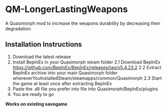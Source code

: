 # QM-LongerLastingWeapons
A Quasimorph mod to increase the weapons durability by decreasing their degradation.

## Installation Instructions
1. Download the latest release
2. Install BepInEx in your Quasimorph steam folder 
	2.1 Download BepInEx https://github.com/BepInEx/BepInEx/releases/tag/v5.4.23.2
	2.2 Extract BepInEx archive into your main Quasimorph folder whereverYouInstalledSteam/steamapps/common/Quasimorph
	2.3 Start the game at least once after extracting BepInEx
3. Paste the .dll file you prefer into file into Quasimorph/BepInEx/plugins
4. You are ready to go

**Works on existing savegame**
